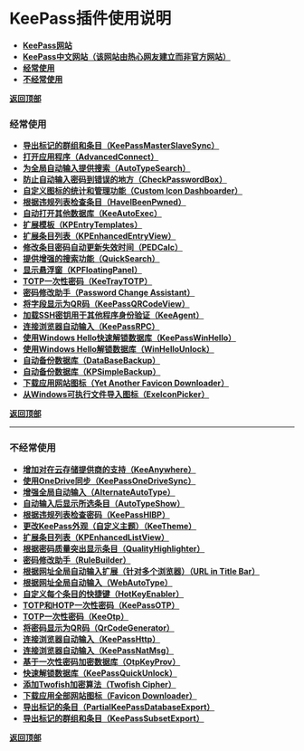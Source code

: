 # <a name="锚点0"></a>KeePass插件使用说明
- [**KeePass网站**](https://keepass.info/plugins.html)
- [**KeePass中文网站（该网站由热心网友建立而非官方网站）**](https://www.keepass.com.cn/plugins/)
- <a href="#锚点1">**经常使用**</a>
- <a href="#锚点2">**不经常使用**</a>

<a name="锚点1"></a><a href="#锚点0">**返回顶部**</a>
### 经常使用
- [**导出标记的群组和条目（KeePassMasterSlaveSync）**](https://github.com/1688aa/KeePass-Plugins-Instructions-for-use/blob/master/使用说明（经常使用）/导出标记的群组和条目（KeePassMasterSlaveSync）.md)
- [**打开应用程序（AdvancedConnect）**](https://github.com/1688aa/KeePass-Plugins-Instructions-for-use/blob/master/使用说明（经常使用）/打开应用程序（AdvancedConnect）.md)
- [**为全局自动输入提供搜索（AutoTypeSearch）**](https://github.com/1688aa/KeePass-Plugins-Instructions-for-use/blob/master/使用说明（经常使用）/为全局自动输入提供搜索（AutoTypeSearch）.md)
- [**防止自动输入密码到错误的地方（CheckPasswordBox）**](https://github.com/1688aa/KeePass-Plugins-Instructions-for-use/blob/master/使用说明（经常使用）/防止自动输入密码到错误的地方（CheckPasswordBox）.md)
- [**自定义图标的统计和管理功能（Custom Icon Dashboarder）**](https://github.com/1688aa/KeePass-Plugins-Instructions-for-use/blob/master/使用说明（经常使用）/自定义图标的统计和管理功能（Custom%20Icon%20Dashboarder）.md)
- [**根据违规列表检查条目（HaveIBeenPwned）**](https://github.com/1688aa/KeePass-Plugins-Instructions-for-use/blob/master/使用说明（经常使用）/根据违规列表检查条目（HaveIBeenPwned）.md)
- [**自动打开其他数据库（KeeAutoExec）**](https://github.com/1688aa/KeePass-Plugins-Instructions-for-use/blob/master/使用说明（经常使用）/自动打开其他数据库（KeeAutoExec）.md)
- [**扩展模板（KPEntryTemplates）**](https://github.com/1688aa/KeePass-Plugins-Instructions-for-use/blob/master/使用说明（经常使用）/扩展模板（KPEntryTemplates）.md)
- [**扩展条目列表（KPEnhancedEntryView）**](https://github.com/1688aa/KeePass-Plugins-Instructions-for-use/blob/master/使用说明（经常使用）/扩展条目列表（KPEnhancedEntryView）.md)
- [**修改条目密码自动更新失效时间（PEDCalc）**](https://github.com/1688aa/KeePass-Plugins-Instructions-for-use/blob/master/使用说明（经常使用）/修改条目密码自动更新失效时间（PEDCalc）.md)
- [**提供增强的搜索功能（QuickSearch）**](https://github.com/1688aa/KeePass-Plugins-Instructions-for-use/blob/master/使用说明（经常使用）/提供增强的搜索功能（QuickSearch）.md)
- [**显示悬浮窗（KPFloatingPanel）**](https://github.com/1688aa/KeePass-Plugins-Instructions-for-use/blob/master/使用说明（经常使用）/显示悬浮窗（KPFloatingPanel）.md)
- [**TOTP一次性密码（KeeTrayTOTP）**](https://github.com/1688aa/KeePass-Plugins-Instructions-for-use/blob/master/使用说明（经常使用）/TOTP一次性密码（KeeTrayTOTP）.md)
- [**密码修改助手（Password Change Assistant）**](https://github.com/1688aa/KeePass-Plugins-Instructions-for-use/blob/master/使用说明（经常使用）/密码修改助手（Password%20Change%20Assistant）.md)
- [**将字段显示为QR码（KeePassQRCodeView）**](https://github.com/1688aa/KeePass-Plugins-Instructions-for-use/blob/master/使用说明（经常使用）/将字段显示为QR码（KeePassQRCodeView）.md)
- [**加载SSH密钥用于其他程序身份验证（KeeAgent）**](https://github.com/1688aa/KeePass-Plugins-Instructions-for-use/blob/master/使用说明（经常使用）/加载SSH密钥用于其他程序身份验证（KeeAgent）.md)
- [**连接浏览器自动输入（KeePassRPC）**](https://github.com/1688aa/KeePass-Plugins-Instructions-for-use/blob/master/使用说明（经常使用）/连接浏览器自动输入（KeePassRPC）.md)
- [**使用Windows Hello快速解锁数据库（KeePassWinHello）**](https://github.com/1688aa/KeePass-Plugins-Instructions-for-use/blob/master/使用说明（经常使用）/使用Windows%20Hello快速解锁数据库（KeePassWinHello）.md)
- [**使用Windows Hello解锁数据库（WinHelloUnlock）**](https://github.com/1688aa/KeePass-Plugins-Instructions-for-use/blob/master/使用说明（经常使用）/使用Windows%20Hello解锁数据库（WinHelloUnlock）.md)
- [**自动备份数据库（DataBaseBackup）**](https://github.com/1688aa/KeePass-Plugins-Instructions-for-use/blob/master/使用说明（经常使用）/自动备份数据库（DataBaseBackup）.md)
- [**自动备份数据库（KPSimpleBackup）**](https://github.com/1688aa/KeePass-Plugins-Instructions-for-use/blob/master/使用说明（经常使用）/自动备份数据库（KPSimpleBackup）.md)
- [**下载应用网站图标（Yet Another Favicon Downloader）**](https://github.com/1688aa/KeePass-Plugins-Instructions-for-use/blob/master/使用说明（经常使用）/下载应用网站图标（Yet%20Another%20Favicon%20Downloader）.md)
- [**从Windows可执行文件导入图标（ExeIconPicker）**](https://github.com/1688aa/KeePass-Plugins-Instructions-for-use/blob/master/使用说明（经常使用）/从Windows可执行文件导入图标（ExeIconPicker）.md)

<a name="锚点2"></a><a href="#锚点0">**返回顶部**</a>
______________________________________________________________________________
### 不经常使用
- [**增加对在云存储提供商的支持（KeeAnywhere）**](https://github.com/1688aa/KeePass-Plugins-Instructions-for-use/blob/master/使用说明（不经常使用）/增加对在云存储提供商的支持（KeeAnywhere）.md)
- [**使用OneDrive同步（KeePassOneDriveSync）**](https://github.com/1688aa/KeePass-Plugins-Instructions-for-use/blob/master/使用说明（不经常使用）/使用OneDrive同步（KeePassOneDriveSync）.md)
- [**增强全局自动输入（AlternateAutoType）**](https://github.com/1688aa/KeePass-Plugins-Instructions-for-use/blob/master/使用说明（不经常使用）/增强全局自动输入（AlternateAutoType）.md)
- [**自动输入后显示所选条目（AutoTypeShow）**](https://github.com/1688aa/KeePass-Plugins-Instructions-for-use/blob/master/使用说明（不经常使用）/自动输入后显示所选条目（AutoTypeShow）.md)
- [**根据违规列表检查密码（KeePassHIBP）**](https://github.com/1688aa/KeePass-Plugins-Instructions-for-use/blob/master/使用说明（不经常使用）/根据违规列表检查密码（KeePassHIBP）.md)
- [**更改KeePass外观（自定义主题）（KeeTheme）**](https://github.com/1688aa/KeePass-Plugins-Instructions-for-use/blob/master/使用说明（不经常使用）/更改KeePass外观（自定义主题）（KeeTheme）.md)
- [**扩展条目列表（KPEnhancedListView）**](https://github.com/1688aa/KeePass-Plugins-Instructions-for-use/blob/master/使用说明（不经常使用）/扩展条目列表（KPEnhancedListView）.md)
- [**根据密码质量突出显示条目（QualityHighlighter）**](https://github.com/1688aa/KeePass-Plugins-Instructions-for-use/blob/master/使用说明（不经常使用）/根据密码质量突出显示条目（QualityHighlighter）.md)
- [**密码修改助手（RuleBuilder）**](https://github.com/1688aa/KeePass-Plugins-Instructions-for-use/blob/master/使用说明（不经常使用）/密码修改助手（RuleBuilder）.md)
- [**根据网址全局自动输入扩展（针对多个浏览器）（URL in Title Bar）**](https://github.com/1688aa/KeePass-Plugins-Instructions-for-use/blob/master/使用说明（不经常使用）/根据网址全局自动输入扩展（针对多个浏览器）（URL%20in%20Title%20Bar）.md)
- [**根据网址全局自动输入（WebAutoType）**](https://github.com/1688aa/KeePass-Plugins-Instructions-for-use/blob/master/使用说明（不经常使用）/根据网址全局自动输入（WebAutoType）.md)
- [**自定义每个条目的快捷键（HotKeyEnabler）**](https://github.com/1688aa/KeePass-Plugins-Instructions-for-use/blob/master/使用说明（不经常使用）/自定义每个条目的快捷键（HotKeyEnabler）.md)
- [**TOTP和HOTP一次性密码（KeePassOTP）**](https://github.com/1688aa/KeePass-Plugins-Instructions-for-use/blob/master/使用说明（不经常使用）/TOTP和HOTP一次性密码（KeePassOTP）.md)
- [**TOTP一次性密码（KeeOtp）**](https://github.com/1688aa/KeePass-Plugins-Instructions-for-use/blob/master/使用说明（不经常使用）/TOTP一次性密码（KeeOtp）.md)
- [**将密码显示为QR码（QrCodeGenerator）**](https://github.com/1688aa/KeePass-Plugins-Instructions-for-use/blob/master/使用说明（不经常使用）/将密码显示为QR码（QrCodeGenerator）.md)
- [**连接浏览器自动输入（KeePassHttp）**](https://github.com/1688aa/KeePass-Plugins-Instructions-for-use/blob/master/使用说明（不经常使用）/连接浏览器自动输入（KeePassHttp）.md)
- [**连接浏览器自动输入（KeePassNatMsg）**](https://github.com/1688aa/KeePass-Plugins-Instructions-for-use/blob/master/使用说明（不经常使用）/连接浏览器自动输入（KeePassNatMsg）.md)
- [**基于一次性密码加密数据库（OtpKeyProv）**](https://github.com/1688aa/KeePass-Plugins-Instructions-for-use/blob/master/使用说明（不经常使用）/基于一次性密码加密数据库（OtpKeyProv）.md)
- [**快速解锁数据库（KeePassQuickUnlock）**](https://github.com/1688aa/KeePass-Plugins-Instructions-for-use/blob/master/使用说明（不经常使用）/快速解锁数据库（KeePassQuickUnlock）.md)
- [**添加Twofish加密算法（Twofish Cipher）**](https://github.com/1688aa/KeePass-Plugins-Instructions-for-use/blob/master/使用说明（不经常使用）/添加Twofish加密算法（Twofish%20Cipher）.md)
- [**下载应用全部网站图标（Favicon Downloader）**](https://github.com/1688aa/KeePass-Plugins-Instructions-for-use/blob/master/使用说明（不经常使用）/下载应用全部网站图标（Favicon%20Downloader）.md)
- [**导出标记的条目（PartialKeePassDatabaseExport）**](https://github.com/1688aa/KeePass-Plugins-Instructions-for-use/blob/master/使用说明（不经常使用）/导出标记的条目（PartialKeePassDatabaseExport）.md)
- [**导出标记的群组和条目（KeePassSubsetExport）**](https://github.com/1688aa/KeePass-Plugins-Instructions-for-use/blob/master/使用说明（不经常使用）/导出标记的群组和条目（KeePassSubsetExport）.md)

<a href="#锚点0">**返回顶部**</a>